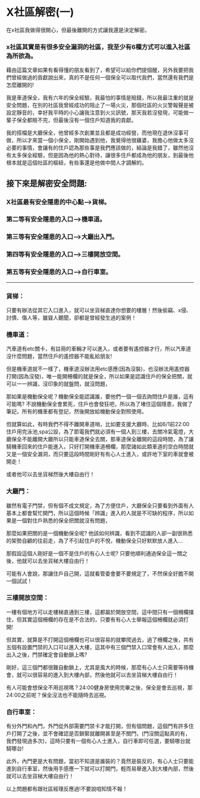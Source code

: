 # X社區解密(一)

在x社區我做得很開心，但最後離開的方式讓我還是決定解密。
 
 
### x社區其實是有很多安全漏洞的社區，我至少有6種方式可以進入社區為所欲為。

藉由這篇文章如果有看得懂的朋友看到了，希望可以給你們提個醒，另外我要把我們曾經做過的貢獻說出來，真的不是任何一個保全可以取代我們，當然還有我們是怎麼離開的!

我是車道保全，我有六年的保全經驗，我最怕的事情是賠錢，所以我最注重的就是安全問題，在別的社區我曾經成功的阻止了一場火災，那個社區的火災警報聲是被設定靜音的，幸好我平時的小心讓我注意到火災訊號，那天我若沒發現，可能做一輩子保全都賠不完，但最後沒有一個住戶知道我的貢獻。

我的搭檔是大廳保全，他曾經多次創業並且都是成功經營，而他現在退休沒事可做，所以才來當一個小保全，剛開始遇到他，我覺得他很雞婆，我擔心他做太多沒必要的事情，會讓有的住戶認為那些事是我們應該做的，結論是我錯了，雖然他沒有太多保全經驗，但是因為他的熱心對待，讓很多住戶都成為他的朋友，到最後他根本就是這個社區的樞紐，有些事還是他做中間人才調解的。

## 接下來是解密安全問題:

### X社區最有安全隱患的中心點-->貨梯。

### 第二等有安全隱患的入口-->機車道。
  
### 第三等有安全隱患的入口-->大廳出入門。
  
### 第四等有安全隱患的入口-->三樓開放空間。
  
### 第五等有安全隱患的入口-->自行車室。
  -------------------------
### 貨梯：
  
  只要有辦法從其它入口進入，就可以坐貨梯直達你想要的樓層！然後偷竊、x侵、討債、傷人等，雖聳人聽聞，卻都是曾經發生過的案例！
 
### 機車道：
  
  汽車道有etc關卡，有註冊的車輛才可以進入，或者要有遙控器才行，所以汽車道沒什麼問題，當然住戶的遙控器不能亂給朋友!
  
但是機車道就不一樣了，機車道沒辦法用etc感應(因為沒裝)，也沒辦法用遙控器打開(因為沒發)，唯一能開柵欄的就是保全，所以如果是認識住戶的保全把關，就可以一一辨識，沒印象的就盤問，就沒問題，

那如果是機動保全呢？機動保全能認識誰，要他們一個一個去詢問住戶是誰，這有可能嗎?
不說機動保全會累死，住戶也會發狂吧，所以為了堵住這個隱患，我做了筆記，所有的機車都有登記，然後開放給機動保全對照使用。

但就算如此，有時我們不得不離開車道哨，比如要支援大廳時、比如6/1前22:00住戶用完泳池,spa公設，為了節電我們就必須有一個人到三樓，去關冷氣電燈，大廳保全不能離開大廳所以只能車道保全去關，那車道保全離開的這段時間，為了讓騎機車回來的住戶能進入，只好打開機車道柵欄，那麼諸如此類車道的空白時間就又是一個安全漏洞，而只要這段時間剛好有有心人士進入，或許地下室的車就會被開走！

或者他可以去坐貨梯然後大樓自由行！
 
### 大廳門：
  
  雖然有電子門禁，但有個不成文規定，為了方便住戶，大廳保全只要看到外面有人基本上都會幫忙開門，所以這個時候「辨識」進入的人就是不可缺的程序，所以如果是一個對住戶熟悉的保全把關就沒有問題，
  
那麼如果把關的是一個機動保全呢? 他該如何辨識，看到不認識的人卻一副很熟悉的架勢自顧的往前走，為了不引起住戶的不悅，機動保全只好默默放人進入...

那假設這個人剛好是一個不是住戶的有心人士呢? 只要他順利通過保全這一關之後，他就可以去坐貨梯大樓自由行！

可能有人會說，那讓住戶自己開，這就看管委會要不要規定了，不然保全好膽不開一個試試！
  
### 三樓開放空間：
  
  一樓有個地方可以走樓梯直通到三樓，這都屬於開放空間，這中間只有一個柵欄擋住，但其實這個柵欄的存在是不合法的，只要有有心人士舉報這個柵欄就必須打開!
  
但其實，就算是不打開這個柵欄也可以很容易的就攀爬過去，過了柵欄之後，共有五個有設置門禁的入口可以進入大樓，這其中有三個門禁入口常會有人出入，那麼出入之後，門禁確定會自動鎖上嗎?

剛好，這三個門都很難自動鎖上，尤其是風大的時候，那麼有心人士只需要等待機會，就可以很容易的進入到大樓內部，然後他就可以去坐貨梯大樓自由行！

有人可能會想保全不用巡視嗎？24:00健身房使用完畢之後，保全是會去巡視，那24:00之前呢？保全沒法也不能隨時去巡視。

### 自行車室：
  
  有分外門和內門，外門從外部需要門禁卡才能打開，但有個問題，這個門有許多住戶打開了之後，並不會確認是否鎖緊就離開甚至是不關門，(門沒關這點真的有，我們發現過多次)，這時只要有一個有心人士進入，自行車即可任選，要騎哪台就騎哪台!
  
此外，內門更是大有問題，當初不知道是誰裝的？竟然是裝反的，有心人士只要能進到自行車室，然後用手感應一下就可以打開門，輕而易舉進入到大樓內部，然後就可以去坐貨梯大樓自由行！

以上問題都有跟社區經理反應過!不要說咱知情不報！
